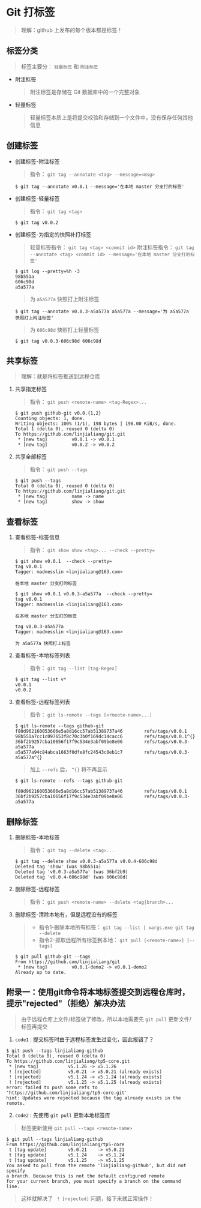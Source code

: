 # Git 打标签

> 理解：github 上发布的每个版本都是标签！

## 标签分类

> 标签主要分： `轻量标签` 和 `附注标签`

-   附注标签

    > 附注标签是存储在 Git 数据库中的一个完整对象

-   轻量标签
    >  轻量标签本质上是将提交校验和存储到一个文件中，没有保存任何其他信息

## 创建标签

-   创建标签-附注标签

    > 指令： `git tag --annotate <tag> --message=<msg>`

    ```shell
    $ git tag --annotate v0.0.1 --message='在本地 master 分支打的标签'
    ```

-   创建标签-轻量标签

    > 指令： `git tag <tag>`

    ```shell
    $ git tag v0.0.2
    ```

-   创建标签-为指定的快照补打标签

    > 轻量标签指令： `git tag <tag> <commit id>`
    > 附注标签指令： `git tag --annotate <tag> <commit id> --message='在本地 master 分支打的标签'`

    ```shell
    $ git log --pretty=%h -3
    98b551a
    606c98d
    a5a577a
    ```

    > 为 `a5a577a` 快照打上附注标签

    ```shell
    $ git tag --annotate v0.0.3-a5a577a a5a577a --message='为 a5a577a 快照打上附注标签'
    ```

    > 为 `606c98d` 快照打上轻量标签

    ```shell
    $ git tag v0.0.3-606c98d 606c98d
    ```

## 共享标签

> 理解：就是将标签推送到远程仓库

1.  共享指定标签

    > 指令： `git push <remote-name> <tag-Regex>...`

    ```shell
    $ git push github-git v0.0.{1,2}
    Counting objects: 1, done.
    Writing objects: 100% (1/1), 198 bytes | 198.00 KiB/s, done.
    Total 1 (delta 0), reused 0 (delta 0)
    To https://github.com/linjialiang/git.git
     * [new tag]         v0.0.1 -> v0.0.1
     * [new tag]         v0.0.2 -> v0.0.2
    ```

2.  共享全部标签

    > 指令： `git push --tags`

    ```shell
    $ git push --tags
    Total 0 (delta 0), reused 0 (delta 0)
    To https://github.com/linjialiang/git.git
     * [new tag]         name -> name
     * [new tag]         show -> show
    ```

## 查看标签

1.  查看标签-标签信息

    > 指令： `git show show <tag>... --check --pretty=`

    ```shell
    $ git show v0.0.1  --check --pretty=
    tag v0.0.1
    Tagger: madnesslin <linjialiang@163.com>

    在本地 master 分支打的标签
    ```

    ```shell
    $ git show v0.0.1 v0.0.3-a5a577a  --check --pretty=
    tag v0.0.1
    Tagger: madnesslin <linjialiang@163.com>

    在本地 master 分支打的标签

    tag v0.0.3-a5a577a
    Tagger: madnesslin <linjialiang@163.com>

    为 a5a577a 快照打上标签
    ```

2.  查看标签-本地标签列表

    > 指令： `git tag --list [tag-Regex]`

    ```shell
    $ git tag --list v*
    v0.0.1
    v0.0.2
    ```

3.  查看标签-远程标签列表

    > 指令： `git ls-remote --tags [<rmeote-name>...]`

    ```shell
    $ git ls-remote --tags github-git
    f80d962160053606e5a8d16cc57ab51389737a46        refs/tags/v0.0.1
    98b551a7cc1c097653f8c70c3b0f169dc14cacc6        refs/tags/v0.0.1^{}
    36bf2b9257cba10656f17f9c534e3abf09be8e06        refs/tags/v0.0.3-a5a577a
    a5a577a94c84abca1663f0dfe8fc24543c0eb1c7        refs/tags/v0.0.3-a5a577a^{}
    ```

    > 加上 `--refs` 后， `^{}` 将不再显示

    ```shell
    $ git ls-remote --refs --tags github-git

    f80d962160053606e5a8d16cc57ab51389737a46        refs/tags/v0.0.1
    36bf2b9257cba10656f17f9c534e3abf09be8e06        refs/tags/v0.0.3-a5a577a
    ```

## 删除标签

1.  删除标签-本地标签
    > 指令： `git tag --delete <tag>...`

    ```shell
    $ git tag --delete show v0.0.3-a5a577a v0.0.4-606c98d
    Deleted tag 'show' (was 98b551a)
    Deleted tag 'v0.0.3-a5a577a' (was 36bf2b9)
    Deleted tag 'v0.0.4-606c98d' (was 606c98d)
    ```

2.  删除标签-远程标签

    > 指令： `git push <remote-name> --delete <tag|branch>...`

3.  删除标签-清除本地有，但是远程没有的标签
    > -   指令1-删除本地所有标签： `git tag --list | xargs.exe git tag --delete`
    > -   指令2-抓取远程所有标签到本地： `git pull [<remote-name>] [--tags]`

    ```shell
    $ git pull github-git --tags
    From https://github.com/linjialiang/git
     * [new tag]         v0.0.1-demo2 -> v0.0.1-demo2
    Already up to date.
    ```

## 附录一：使用git命令将本地标签提交到远程仓库时，提示"rejected"（拒绝）解决办法
> 由于远程仓库上文件/标签做了修改，所以本地需要先 `git pull` 更新文件/标签再提交

1. `code1` : 提交标签时由于远程标签发生过变化，因此报错了？

```
$ git push --tags linjialiang-github
Total 0 (delta 0), reused 0 (delta 0)
To https://github.com/linjialiang/tp5-core.git
 * [new tag]           v5.1.26 -> v5.1.26
 ! [rejected]          v5.0.21 -> v5.0.21 (already exists)
 ! [rejected]          v5.1.24 -> v5.1.24 (already exists)
 ! [rejected]          v5.1.25 -> v5.1.25 (already exists)
error: failed to push some refs to 'https://github.com/linjialiang/tp5-core.git'
hint: Updates were rejected because the tag already exists in the remote.
```

2. `code2` : 先使用 `git pull` 更新本地标签库
> 标签更新使用 `git pull --tags <remote-name>`

```
$ git pull --tags linjialiang-github
From https://github.com/linjialiang/tp5-core
 t [tag update]        v5.0.21    -> v5.0.21
 t [tag update]        v5.1.24    -> v5.1.24
 t [tag update]        v5.1.25    -> v5.1.25
You asked to pull from the remote 'linjialiang-github', but did not specify
a branch. Because this is not the default configured remote
for your current branch, you must specify a branch on the command line.
```

> 这样就解决了 ` ! [rejected]` 问题，接下来就正常操作！
